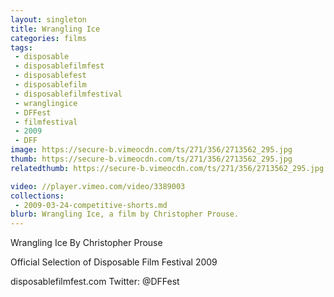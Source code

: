 ```yaml
---
layout: singleton
title: Wrangling Ice
categories: films
tags:
 - disposable
 - disposablefilmfest
 - disposablefest
 - disposablefilm
 - disposablefilmfestival
 - wranglingice
 - DFFest
 - filmfestival
 - 2009
 - DFF
image: https://secure-b.vimeocdn.com/ts/271/356/2713562_295.jpg
thumb: https://secure-b.vimeocdn.com/ts/271/356/2713562_295.jpg
relatedthumb: https://secure-b.vimeocdn.com/ts/271/356/2713562_295.jpg

video: //player.vimeo.com/video/3389003
collections:
 - 2009-03-24-competitive-shorts.md
blurb: Wrangling Ice, a film by Christopher Prouse.
---
```


Wrangling Ice
By Christopher Prouse

Official Selection of Disposable Film Festival 2009

disposablefilmfest.com
Twitter: @DFFest